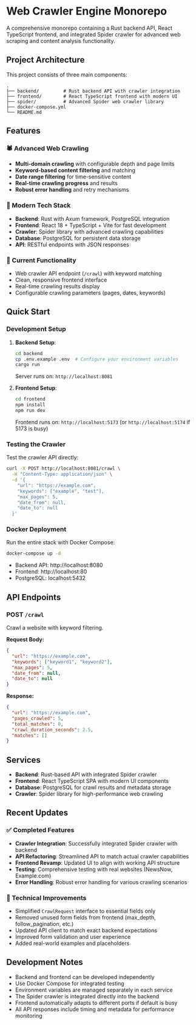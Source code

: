 # Web Crawler Engine Monorepo

A comprehensive monorepo containing a Rust backend API, React TypeScript frontend, and integrated Spider crawler for advanced web scraping and content analysis functionality.

## Project Architecture

This project consists of three main components:

```
.
├── backend/         # Rust backend API with crawler integration
├── frontend/        # React TypeScript frontend with modern UI
├── spider/          # Advanced Spider web crawler library
├── docker-compose.yml
└── README.md
```

## Features

### 🕷️ Advanced Web Crawling
- **Multi-domain crawling** with configurable depth and page limits
- **Keyword-based content filtering** and matching
- **Date range filtering** for time-sensitive content
- **Real-time crawling progress** and results
- **Robust error handling** and retry mechanisms

### 🚀 Modern Tech Stack
- **Backend**: Rust with Axum framework, PostgreSQL integration
- **Frontend**: React 18 + TypeScript + Vite for fast development
- **Crawler**: Spider library with advanced crawling capabilities
- **Database**: PostgreSQL for persistent data storage
- **API**: RESTful endpoints with JSON responses

### 🎯 Current Functionality
- Web crawler API endpoint (`/crawl`) with keyword matching
- Clean, responsive frontend interface
- Real-time crawling results display
- Configurable crawling parameters (pages, dates, keywords)

## Quick Start

### Development Setup

1. **Backend Setup**:
   ```bash
   cd backend
   cp .env.example .env  # Configure your environment variables
   cargo run
   ```
   Server runs on: `http://localhost:8081`

2. **Frontend Setup**:
   ```bash
   cd frontend
   npm install
   npm run dev
   ```
   Frontend runs on: `http://localhost:5173` (or `http://localhost:5174` if 5173 is busy)

### Testing the Crawler

Test the crawler API directly:

```bash
curl -X POST http://localhost:8081/crawl \
  -H "Content-Type: application/json" \
  -d '{
    "url": "https://example.com",
    "keywords": ["example", "test"],
    "max_pages": 5,
    "date_from": null,
    "date_to": null
  }'
```

### Docker Deployment

Run the entire stack with Docker Compose:

```bash
docker-compose up -d
```

- Backend API: http://localhost:8080
- Frontend: http://localhost:80
- PostgreSQL: localhost:5432

## API Endpoints

### POST `/crawl`
Crawl a website with keyword filtering.

**Request Body:**
```json
{
  "url": "https://example.com",
  "keywords": ["keyword1", "keyword2"],
  "max_pages": 5,
  "date_from": null,
  "date_to": null
}
```

**Response:**
```json
{
  "url": "https://example.com",
  "pages_crawled": 5,
  "total_matches": 0,
  "crawl_duration_seconds": 2.5,
  "matches": []
}
```

## Services

- **Backend**: Rust-based API with integrated Spider crawler
- **Frontend**: React TypeScript SPA with modern UI components
- **Database**: PostgreSQL for crawl results and metadata storage
- **Crawler**: Spider library for high-performance web crawling

## Recent Updates

### ✅ Completed Features
- **Crawler Integration**: Successfully integrated Spider crawler with backend
- **API Refactoring**: Streamlined API to match actual crawler capabilities
- **Frontend Revamp**: Updated UI to align with working API structure
- **Testing**: Comprehensive testing with real websites (NewsNow, Example.com)
- **Error Handling**: Robust error handling for various crawling scenarios

### 🔧 Technical Improvements
- Simplified `CrawlRequest` interface to essential fields only
- Removed unused form fields from frontend (max_depth, follow_pagination, etc.)
- Updated API client to match exact backend expectations
- Improved form validation and user experience
- Added real-world examples and placeholders

## Development Notes

- Backend and frontend can be developed independently
- Use Docker Compose for integrated testing
- Environment variables are managed separately in each service
- The Spider crawler is integrated directly into the backend
- Frontend automatically adapts to different ports if default is busy
- All API responses include timing and metadata for performance monitoring